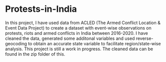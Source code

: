 # Protests-in-India 

In this project, I have used data from ACLED (The Armed Conflict Location & Event Data Project) to create a dataset with event-wise observations on protests, riots and armed conflicts in India between 2016-2020. I have cleaned the data, generated some additonal variables and used reverse-geocoding to obtain an accurate state variable to facilitate region/state-wise analysis. This project is still a work in progress. The cleaned data can be found in the zip folder of this.

